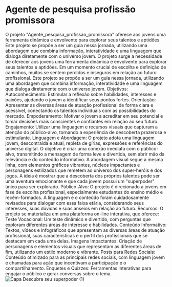 # Agente de pesquisa profissão promissora
O projeto "Agente_pesquisa_profissao_promissora" oferece aos jovens uma ferramenta dinâmica e envolvente para explorar seus talentos e aptidões. Este projeto se propõe a ser um guia nessa jornada, utilizando uma abordagem que combina informação, interatividade e uma linguagem que dialoga diretamente com o universo jovem.
O projeto surge a necessidade de oferecer aos jovens uma ferramenta dinâmica e envolvente para explorar seus talentos e aptidões. Em um momento crucial de escolha e definição de caminhos, muitos se sentem perdidos e inseguros em relação ao futuro profissional. 
Este projeto se propõe a ser um guia nessa jornada, utilizando uma abordagem que combina informação, interatividade e uma linguagem que dialoga diretamente com o universo jovem. 
Objetivos: Autoconhecimento: Estimular a reflexão sobre habilidades, interesses e paixões, ajudando o jovem a identificar seus pontos fortes. 
Orientação: Apresentar as diversas áreas de atuação profissional de forma clara e acessível, conectando os talentos individuais com as possibilidades do mercado. 
Empoderamento: Motivar o jovem a acreditar em seu potencial e tomar decisões mais conscientes e confiantes em relação ao seu futuro. 
Engajamento: Utilizar uma linguagem e recursos visuais que capturam a atenção do público-alvo, tornando a experiência de descoberta prazerosa e estimulante. 
Linguagem e Abordagem: O projeto adota uma linguagem jovem, descontraída e atual, repleta de gírias, expressões e referências do universo digital. 
O objetivo é criar uma conexão imediata com o público-alvo, transmitindo a mensagem de forma leve e divertida, sem abrir mão da relevância e do conteúdo informativo. 
A abordagem visual segue a mesma linha, com elementos gráficos vibrantes, núcleos impactantes e personagens estilizados que remetem ao universo dos super-heróis e dos jogos. 
A ideia é mostrar que a descoberta dos próprios talentos pode ser uma aventura emocionante e que cada jovem possui um "superpoder" único para ser explorado. 
Público-Alvo: O projeto é direcionado a jovens em fase de escolha profissional, especialmente estudantes do ensino médio e recém-formados. 
A linguagem e o conteúdo foram cuidadosamente revisados ​​para dialogar com essa faixa etária, considerando seus interesses, suas dúvidas e suas anseios em relação ao futuro. 
Recursos: O projeto se materializa em uma plataforma on-line interativa, que oferece: 
Teste Vocacional: Um teste dinâmico e divertido, com perguntas que exploram diferentes áreas de interesse e habilidades. 
Conteúdo Informativo: Textos, vídeos e infográficos que apresentam as diversas áreas de atuação profissional, suas características e o perfil dos profissionais que se destacam em cada uma delas. 
Imagens Impactantes: Criação de personagens e elementos visuais que representam as diferentes áreas de fim, utilizando um estilo moderno e vibrante. 
Posts para Redes Sociais: Conteúdo otimizado para as principais redes sociais, com linguagem jovem e chamadas para ação que incentivam a participação e o compartilhamento. 
Enquetes e Quizzes: Ferramentas interativas para engajar o público e gerar conversas sobre o tema.
![Capa Descubra seu superpoder (1)](https://github.com/user-attachments/assets/c4822124-6250-4b99-bf90-edd670fddf43)
